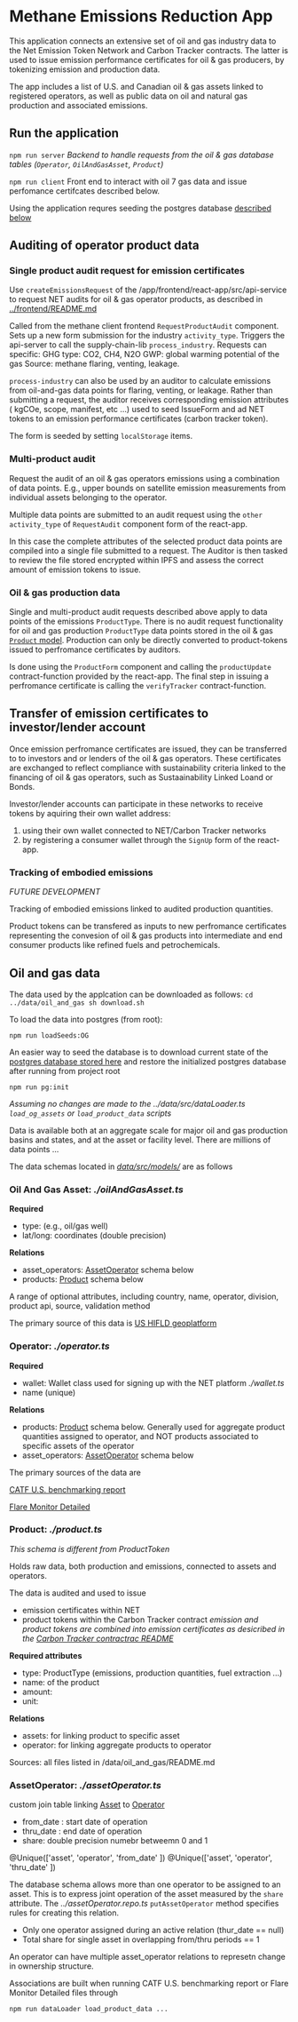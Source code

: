 # Methane Emissions Reduction App

This application connects an extensive set of oil and gas industry data to the Net Emission Token Network and Carbon Tracker contracts. The latter is used to issue emission performance certificates for oil & gas producers, by tokenizing  emission and production data.

The app includes a list of U.S. and Canadian oil & gas assets linked to registered operators, as well as public data on oil and natural gas production and associated emissions. 

## Run the application

```npm run server```
*Backend to handle requests from the oil & gas database tables (`Operator`, `OilAndGasAsset`, `Product`)*


```npm run client```
Front end to interact with oil 7 gas data and issue perfomance certifcates described below.

Using the application requres seeding the postgres database [described below](oil-and-gas-data)

## Auditing of operator product data

### Single product audit request for emission certificates 

Use `createEmissionsRequest` of the /app/frontend/react-app/src/api-service to request NET audits for oil & gas operator products, as described in [../frontend/README.md](https://github.com/hyperledger-labs/blockchain-carbon-accounting/blob/main/app/README.md)

Called from the methane client frontend `RequestProductAudit` component. Sets up a new form submission for the industry `activity_type`. Triggers the api-server to call the supply-chain-lib `process_industry`. Requests can specific:
    GHG type: CO2, CH4, N2O
    GWP: global warming potential of the gas
    Source: methane flaring, venting, leakage. 

`process-industry` can also be used by an auditor to calculate emissions from oil-and-gas data points for flaring, venting, or leakage. Rather than submitting a request, the auditor receives corresponding emission attributes ( kgCOe, scope, manifest, etc ...) used to seed IssueForm and ad NET tokens to an emission performance certificates (carbon tracker token). 

The form is seeded by setting `localStorage` items.

### Multi-product audit 

Request the audit of an oil & gas operators emissions using a combination of data points. E.g., upper bounds on satellite emission measurements from individual assets belonging to the operator.

Multiple data points are submitted to an audit request using the `other` `activity_type` of `RequestAudit` component form of the react-app. 

In this case the complete attributes of the selected product data points are compiled into a single file submitted to a request. The Auditor is then tasked to review the file stored encrypted within IPFS and assess the correct amount of emission tokens to issue.

### Oil & gas production data

Single and multi-product audit requests described above apply to data points of the emissions `ProductType`. There is no audit request functionality for oil and gas production `ProductType` data points stored in the oil & gas [`Product` model](https://github.com/hyperledger-labs/blockchain-carbon-accounting/blob/main/data/src/models/product.ts). Production can only be directly converted to product-tokens issued to perfromance certificates by auditors. 

Is done using the `ProductForm` component and calling the `productUpdate` contract-function provided by the react-app. The final step in issuing a perfromance certificate is calling the `verifyTracker` contract-function.

## Transfer of emission certificates to investor/lender account

Once emission perfromance certificates are issued, they can be transferred to to investors and or lenders of the oil & gas operators. These certificates are exchanged to reflect compliance with sustainability criteria linked to the financing of oil & gas operators, such as Sustaainability Linked Loand or Bonds. 

Investor/lender accounts can participate in these networks to receive tokens by aquiring their own wallet address:
1. using their own wallet connected to NET/Carbon Tracker networks
2. by registering a consumer wallet through the `SignUp` form of the react-app.

### Tracking of embodied emissions

*FUTURE DEVELOPMENT*

Tracking of embodied emissions linked to  audited production quantities.

Product tokens can be transfered as inputs to new perfromance certificates representing the convesion of oil & gas products into intermediate and end consumer products like refined fuels and petrochemicals.


## Oil and gas data

The data used by the applcation can be downloaded as follows:
``
cd ../data/oil_and_gas
sh download.sh
``

To load the data into postgres (from root):
```
npm run loadSeeds:OG
```
An easier way to seed the database is to download current state of the [postgres database stored here](https://drive.google.com/file/d/1go6zRkMzS4Q7P-DBgkbiXplL4SKaZFe7/view?usp=sharing) and restore the initialized postgres database after running from project root
```
npm run pg:init 
```
*Assuming no changes are made to the ../data/src/dataLoader.ts `load_og_assets` or `load_product_data` scripts*

Data is available both at an aggregate scale for major oil and gas production basins and states, and at the asset or facility level. There are millions of data points ...

The data schemas located in [*data/src/models/*](https://github.com/hyperledger-labs/blockchain-carbon-accounting/tree/main/data/src/models) are as follows

### Oil And Gas Asset: *./oilAndGasAsset.ts*

**Required**
- type: (e.g., oil/gas well)
- lat/long: coordinates (double precision)

**Relations**
 - asset_operators: [AssetOperator](#asset-operator) schema below
 - products: [Product](#product) schema below

A range of optional attributes, including country, name, operator, division, product api, source, validation method

The primary source of this data is [US HIFLD geoplatform](https://hifld-geoplatform.opendata.arcgis.com/datasets/geoplatform::oil-and-natural-gas-wells/explore)

### Operator: *./operator.ts*

**Required**
- wallet: Wallet class used for signing up with the NET platform *./wallet.ts*
- name (unique)

**Relations**
 - products: [Product](#product) schema below. Generally used for aggregate product quantities assigned to operator, and NOT products associated to specific assets of the operator
 - asset_operators: [AssetOperator](#asset-operator) schema below

The primary sources of the data are 

[CATF U.S. benchmarking report](https://www.sustainability.com/globalassets/sustainability.com/thinking/pdfs/2022/2022-og-benchmarking-report-data.xlsx)

[Flare Monitor Detailed](https://raw.githubusercontent.com/flaringmonitor/viirs-flare-data/main/processed/flaring_monitor_detailed_observations.csv)

### Product: *./product.ts*

*This schema is different from ProductToken*

Holds raw data, both production and emissions, connected to assets and operators.

The data is audited and used to issue 
 - emission certificates within NET 
 - product tokens within the Carbon Tracker contract 
 *emission and product tokens are combined into emission certificates as desicribed in the [Carbon Tracker contractrac README](https://github.com/hyperledger-labs/blockchain-carbon-accounting/blob/main/hardhat/docs/carbon-tracker.md)* 

**Required attributes**
- type: ProductType (emissions, production quantities, fuel extraction ...)
- name: of the product
- amount:
- unit:

**Relations**
- assets: for linking product to specific asset 
- operator: for linking aggregate products to operator

Sources: all files listed in /data/oil_and_gas/README.md

### AssetOperator: *./assetOperator.ts*

custom join table linking [Asset](#oil-and-gas-asset) to [Operator](#operator)
- from_date : start date of operation
- thru_date : end date of operation
- share: double precision numebr betweemn 0 and 1

@Unique(['asset', 'operator', 'from_date' ])
@Unique(['asset', 'operator', 'thru_date' ])

The database schema allows more than one operator to be assigned to an asset.
This is to express joint operation of the asset measured by the `share` attribute.
The *../assetOperator.repo.ts* `putAssetOperator` method specifies rules for creating this relation.

- Only one operator assigned during an active relation (thur_date == null)
- Total share for single asset in overlapping from/thru periods == 1

An operator can have multiple asset_operator relations to represetn change in ownership structure.

Associations are built when running CATF U.S. benchmarking report or Flare Monitor Detailed files through
```
npm run dataLoader load_product_data ...
```

